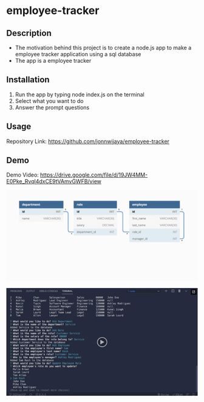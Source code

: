 # employee-tracker

## Description
- The motivation behind this project is to create a node.js app to make a employee tracker application using a sql database
- The app is a employee tracker

## Installation

1. Run the app by typing node index.js on the terminal
2. Select what you want to do
3. Answer the prompt questions

## Usage

Repository Link: https://github.com/jonnwijaya/employee-tracker

## Demo

Demo Video: https://drive.google.com/file/d/19JW4MM-E0Pke_Rvql4dxCE9tVAmvGWFB/view

![App screenshot](/assets/12-sql-homework-demo-01.png)

![App screenshot](/assets/12-sql-homework-video-thumbnail.png)